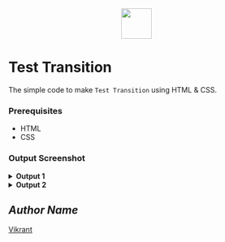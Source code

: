 <div align="center">
  <img height="60" src="https://user-images.githubusercontent.com/85709371/153715643-d0d2a5b8-3be9-41bc-9885-de1dc5808a20.png">
</div>

# Test Transition
The simple code to make `Test Transition` using HTML & CSS.

### Prerequisites
- HTML
- CSS

### Output Screenshot
<details><summary><b>Output 1</b></summary>
  <p align="center">
    <a href="Outputs/output 1.png"><img src="https://user-images.githubusercontent.com/85709371/148742228-62e318de-0354-4f4c-9fcc-65dcf1249344.png" alt="output"></a>
  </p>
</details>
<details><summary><b>Output 2</b></summary>
  <p align="center">
    <a href="Outputs/output 2.png"><img src="https://user-images.githubusercontent.com/85709371/157299772-3fce03b8-c5ba-454d-be38-8afbd963830c.png" alt="output"></a>
  </p>
</details>

<!-- Visit <a href="https://thevkrant.github.io/test-transition/">Here</a> -->

## *Author Name*
[Vikrant](https://github.com/thevkrant)
